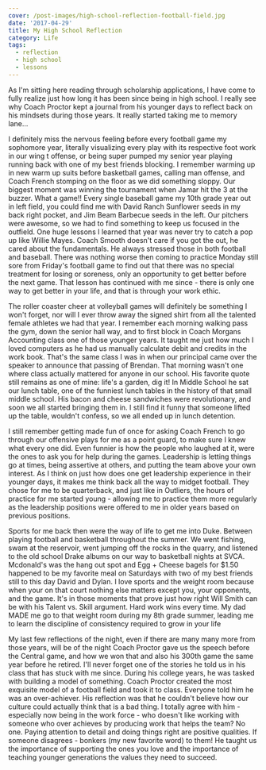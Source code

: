 ```yaml
---
cover: /post-images/high-school-reflection-football-field.jpg
date: '2017-04-29'
title: My High School Reflection
category: Life
tags:
  - reflection
  - high school
  - lessons
---
```


As I'm sitting here reading through scholarship applications, I have come to fully realize just how long it has been since being in high school. I really see why Coach Proctor kept a journal from his younger days to reflect back on his mindsets during those years. It really started taking me to memory lane...

I definitely miss the nervous feeling before every football game my sophomore year, literally visualizing every play with its respective foot work in our wing t offense, or being super pumped my senior year playing running back with one of my best friends blocking. I remember warming up in new warm up suits before basketball games, calling man offense, and Coach French stomping on the floor as we did something sloppy. Our biggest moment was winning the tournament when Jamar hit the 3 at the buzzer. What a game!! Every single baseball game my 10th grade year out in left field, you could find me with David Ranch Sunflower seeds in my back right pocket, and Jim Beam Barbecue seeds in the left. Our pitchers were awesome, so we had to find something to keep us focused in the outfield. One huge lessons I learned that year was never try to catch a pop up like Willie Mayes. Coach Smooth doesn't care if you got the out, he cared about the fundamentals. He always stressed those in both football and baseball. There was nothing worse then coming to practice Monday still sore from Friday's football game to find out that there was no special treatment for losing or soreness, only an opportunity to get better before the next game. That lesson has continued with me since - there is only one way to get better in your life, and that is through your work ethic.

The roller coaster cheer at volleyball games will definitely be something I won't forget, nor will I ever throw away the signed shirt from all the talented female athletes we had that year. I remember each morning walking pass the gym, down the senior hall way, and to first block in Coach Morgans Accounting class one of those younger years. It taught me just how much I loved computers as he had us manually calculate debit and credits in the work book. That's the same class I was in when our principal came over the speaker to announce that passing of Brendan. That morning wasn't one where class actually mattered for anyone in our school. His favorite quote still remains as one of mine: life's a garden, dig it! In Middle School he sat our lunch table, one of the funniest lunch tables in the history of that small middle school. His bacon and cheese sandwiches were revolutionary, and soon we all started bringing them in. I still find it funny that someone lifted up the table, wouldn't confess, so we all ended up in lunch detention.

I still remember getting made fun of once for asking Coach French to go through our offensive plays for me as a point guard, to make sure I knew what every one did. Even funnier is how the people who laughed at it, were the ones to ask you for help during the games. Leadership is letting things go at times, being assertive at others, and putting the team above your own interest. As I think on just how does one get leadership experience in their younger days, it makes me think back all the way to midget football. They chose for me to be quarterback, and just like in Outliers, the hours of practice for me started young - allowing me to practice them more regularly as the leadership positions were offered to me in older years based on previous positions.

Sports for me back then were the way of life to get me into Duke. Between playing football and basketball throughout the summer. We went fishing, swam at the reservoir, went jumping off the rocks in the quarry, and listened to the old school Drake albums on our way to basketball nights at SVCA. Mcdonald's was the hang out spot and Egg + Cheese bagels for \$1.50 happened to be my favorite meal on Saturdays with two of my best friends still to this day David and Dylan. I love sports and the weight room because when your on that court nothing else matters except you, your opponents, and the game. It's in those moments that prove just how right Will Smith can be with his Talent vs. Skill argument. Hard work wins every time. My dad MADE me go to that weight room during my 8th grade summer, leading me to learn the discipline of consistency required to grow in your life

My last few reflections of the night, even if there are many many more from those years, will be of the night Coach Proctor gave us the speech before the Central game, and how we won that and also his 300th game the same year before he retired. I'll never forget one of the stories he told us in his class that has stuck with me since. During his college years, he was tasked with building a model of something. Coach Proctor created the most exquisite model of a football field and took it to class. Everyone told him he was an over-achiever. His reflection was that he couldn't believe how our culture could actually think that is a bad thing. I totally agree with him - especially now being in the work force - who doesn't like working with someone who over achieves by producing work that helps the team? No one. Paying attention to detail and doing things right are positive qualities. If someone disagrees - bonkers (my new favorite word) to them! He taught us the importance of supporting the ones you love and the importance of teaching younger generations the values they need to succeed.
